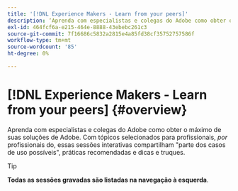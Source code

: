 ```yaml
---
title: '[!DNL Experience Makers - Learn from your peers]'
description: ‘Aprenda com especialistas e colegas do Adobe como obter o máximo de suas soluções de Adobe. [!DNL Experience Makers - Learn from your peers] é uma série global de eventos virtuais de aprendizado para clientes, com o objetivo de aprofundar [!DNL Adobe Experience Cloud] soluções."
exl-id: 464fcf6a-e215-464e-8888-43ebebc261c3
source-git-commit: 7f16686c5832a2815e4a85fd38cf35752757586f
workflow-type: tm+mt
source-wordcount: '85'
ht-degree: 0%

---
```


# [!DNL Experience Makers - Learn from your peers] {#overview}

<!-- <img alt="Criadores de experiências Aprendem com seus colegas" src="./assets/skill-exchange.png" /> --->

Aprenda com especialistas e colegas do Adobe como obter o máximo de suas soluções de Adobe. Com tópicos selecionados para profissionais, _por_ profissionais do, essas sessões interativas compartilham &quot;parte dos casos de uso possíveis&quot;, práticas recomendadas e dicas e truques.

>[!TIP]
>
>**Todas as sessões gravadas são listadas na navegação à esquerda**.
